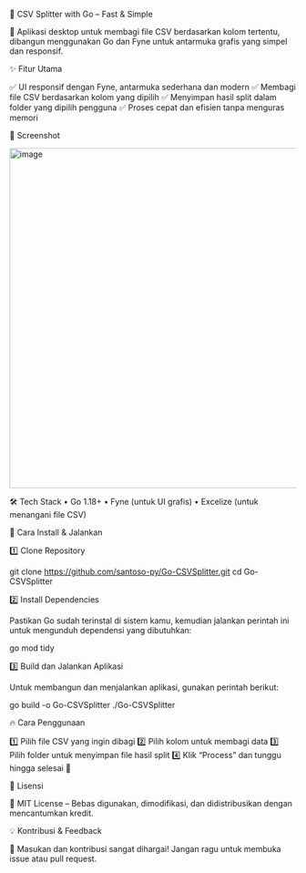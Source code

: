 🚀 CSV Splitter with Go – Fast & Simple

📌 Aplikasi desktop untuk membagi file CSV berdasarkan kolom tertentu, dibangun menggunakan Go dan Fyne untuk antarmuka grafis yang simpel dan responsif.

✨ Fitur Utama

✅ UI responsif dengan Fyne, antarmuka sederhana dan modern
✅ Membagi file CSV berdasarkan kolom yang dipilih
✅ Menyimpan hasil split dalam folder yang dipilih pengguna
✅ Proses cepat dan efisien tanpa menguras memori

📸 Screenshot

<img width="597" alt="image" src="https://github.com/user-attachments/assets/62f38fa8-c097-4609-8156-7c5e957d071d" />

🛠️ Tech Stack
	•	Go 1.18+
	•	Fyne (untuk UI grafis)
	•	Excelize (untuk menangani file CSV)

📌 Cara Install & Jalankan

1️⃣ Clone Repository

git clone https://github.com/santoso-py/Go-CSVSplitter.git
cd Go-CSVSplitter

2️⃣ Install Dependencies

Pastikan Go sudah terinstal di sistem kamu, kemudian jalankan perintah ini untuk mengunduh dependensi yang dibutuhkan:

go mod tidy

3️⃣ Build dan Jalankan Aplikasi

Untuk membangun dan menjalankan aplikasi, gunakan perintah berikut:

go build -o Go-CSVSplitter
./Go-CSVSplitter

🔥 Cara Penggunaan

1️⃣ Pilih file CSV yang ingin dibagi
2️⃣ Pilih kolom untuk membagi data
3️⃣ Pilih folder untuk menyimpan file hasil split
4️⃣ Klik “Process” dan tunggu hingga selesai 🎉

📜 Lisensi

📄 MIT License – Bebas digunakan, dimodifikasi, dan didistribusikan dengan mencantumkan kredit.

💡 Kontribusi & Feedback

🎯 Masukan dan kontribusi sangat dihargai! Jangan ragu untuk membuka issue atau pull request.
